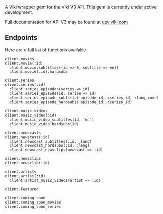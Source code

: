A Viki wrapper gem for the Viki V3 API. This gem is currently under active development.

Full documentation for API V3 may be found at [dev.viki.com](http://dev.viki.com/api "Viki API V3 Docs")

Endpoints
----------

Here are a full list of functions available.

```
client.movies
client.movie(:id)
  client.movie.subtitles({id => 5, subtitle => en})
  client.movie(:id).hardsubs

client.series
client.series(:id)
  client.series_episodes(series => id)
  client.series_episode(id, series => id)
  client.series_episode_subtitle(:episode_id, :series_id, :lang_code)
  client.series_episode_hardsubs(:episode_id, :series_id)

client.music_videos
client.music_video(:id)
  client.music_video_subtitles(id, 'en')
  client.music_video_hardsubs(id)

client.newscasts
client.newscast(:id)
  client.newscast_subtitles(:id, :lang)
  client.newscast_hardsubs(:id, :lang)
  client.newscast_newsclips(newscast => :id)

client.newsclips
client.newsclip(:id)

client.artists
client.artist(:id)
  client.artist_music_videos(artist => :id)

client.featured

client.coming_soon
client.coming_soon_movies
client.coming_soon_series
```
